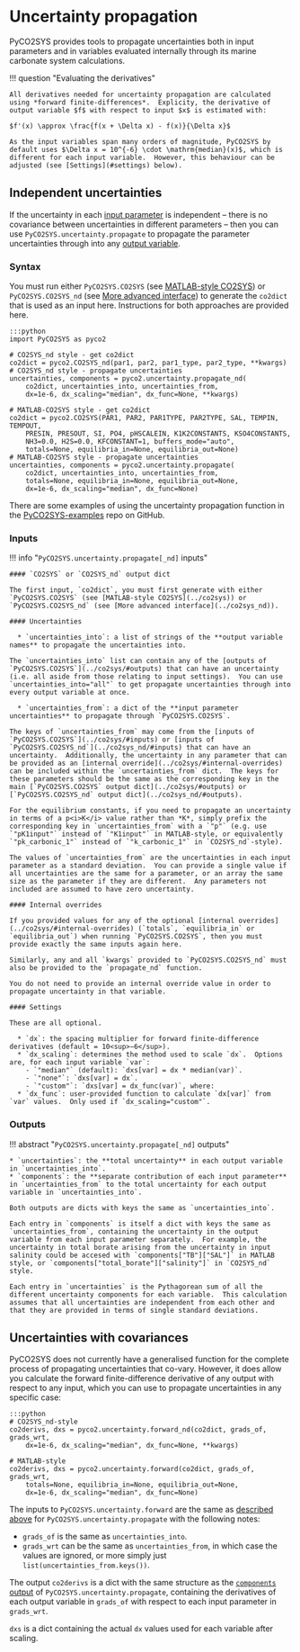 # Uncertainty propagation

PyCO2SYS provides tools to propagate uncertainties both in input parameters and in variables evaluated internally through its marine carbonate system calculations.

!!! question "Evaluating the derivatives"

    All derivatives needed for uncertainty propagation are calculated using *forward finite-differences*.  Explicity, the derivative of output variable $f$ with respect to input $x$ is estimated with:

    $f'(x) \approx \frac{f(x + \Delta x) - f(x)}{\Delta x}$

    As the input variables span many orders of magnitude, PyCO2SYS by default uses $\Delta x = 10^{-6} \cdot \mathrm{median}(x)$, which is different for each input variable.  However, this behaviour can be adjusted (see [Settings](#settings) below).

## Independent uncertainties

If the uncertainty in each [input parameter](../co2sys/#inputs) is independent – there is no covariance between uncertainties in different parameters – then you can use `PyCO2SYS.uncertainty.propagate` to propagate the parameter uncertainties through into any [output variable](../co2sys/#outputs).

### Syntax

You must run either `PyCO2SYS.CO2SYS` (see [MATLAB-style CO2SYS](../co2sys)) or `PyCO2SYS.CO2SYS_nd` (see [More advanced interface](../co2sys_nd)) to generate the `co2dict` that is used as an input here.  Instructions for both approaches are provided here.

    :::python
    import PyCO2SYS as pyco2

    # CO2SYS_nd style - get co2dict
    co2dict = pyco2.CO2SYS_nd(par1, par2, par1_type, par2_type, **kwargs)
    # CO2SYS_nd style - propagate uncertainties
    uncertainties, components = pyco2.uncertainty.propagate_nd(
        co2dict, uncertainties_into, uncertainties_from,
        dx=1e-6, dx_scaling="median", dx_func=None, **kwargs)

    # MATLAB-CO2SYS style - get co2dict
    co2dict = pyco2.CO2SYS(PAR1, PAR2, PAR1TYPE, PAR2TYPE, SAL, TEMPIN, TEMPOUT,
        PRESIN, PRESOUT, SI, PO4, pHSCALEIN, K1K2CONSTANTS, KSO4CONSTANTS,
        NH3=0.0, H2S=0.0, KFCONSTANT=1, buffers_mode="auto",
        totals=None, equilibria_in=None, equilibria_out=None)
    # MATLAB-CO2SYS style - propagate uncertainties
    uncertainties, components = pyco2.uncertainty.propagate(
        co2dict, uncertainties_into, uncertainties_from,
        totals=None, equilibria_in=None, equilibria_out=None,
        dx=1e-6, dx_scaling="median", dx_func=None)

There are some examples of using the uncertainty propagation function in the [PyCO2SYS-examples](https://github.com/mvdh7/PyCO2SYS-examples/) repo on GitHub.

### Inputs

!!! info "`PyCO2SYS.uncertainty.propagate[_nd]` inputs"

    #### `CO2SYS` or `CO2SYS_nd` output dict

    The first input, `co2dict`, you must first generate with either `PyCO2SYS.CO2SYS` (see [MATLAB-style CO2SYS](../co2sys)) or `PyCO2SYS.CO2SYS_nd` (see [More advanced interface](../co2sys_nd)).

    #### Uncertainties

      * `uncertainties_into`: a list of strings of the **output variable names** to propagate the uncertainties into.

    The `uncertainties_into` list can contain any of the [outputs of `PyCO2SYS.CO2SYS`](../co2sys/#outputs) that can have an uncertainty (i.e. all aside from those relating to input settings).  You can use `uncertainties_into="all"` to get propagate uncertainties through into every output variable at once.

      * `uncertainties_from`: a dict of the **input parameter uncertainties** to propagate through `PyCO2SYS.CO2SYS`.

    The keys of `uncertainties_from` may come from the [inputs of `PyCO2SYS.CO2SYS`](../co2sys/#inputs) or [inputs of `PyCO2SYS.CO2SYS_nd`](../co2sys_nd/#inputs) that can have an uncertainty.  Additionally, the uncertainty in any parameter that can be provided as an [internal override](../co2sys/#internal-overrides) can be included within the `uncertainties_from` dict.  The keys for these parameters should be the same as the corresponding key in the main [`PyCO2SYS.CO2SYS` output dict](../co2sys/#outputs) or [`PyCO2SYS.CO2SYS_nd` output dict](../co2sys_nd/#outputs).
    
    For the equilibrium constants, if you need to propagate an uncertainty in terms of a p<i>K</i> value rather than *K*, simply prefix the corresponding key in `uncertainties_from` with a `"p"` (e.g. use `"pK1input"` instead of `"K1input"` in MATLAB-style, or equivalently `"pk_carbonic_1"` instead of `"k_carbonic_1"` in `CO2SYS_nd`-style).

    The values of `uncertainties_from` are the uncertainties in each input parameter as a standard deviation.  You can provide a single value if all uncertainties are the same for a parameter, or an array the same size as the parameter if they are different.  Any parameters not included are assumed to have zero uncertainty.

    #### Internal overrides

    If you provided values for any of the optional [internal overrides](../co2sys/#internal-overrides) (`totals`, `equilibria_in` or `equilibria_out`) when running `PyCO2SYS.CO2SYS`, then you must provide exactly the same inputs again here.

    Similarly, any and all `kwargs` provided to `PyCO2SYS.CO2SYS_nd` must also be provided to the `propagate_nd` function.

    You do not need to provide an internal override value in order to propagate uncertainty in that variable.

    #### Settings

    These are all optional.

      * `dx`: the spacing multiplier for forward finite-difference derivatives (default = 10<sup>−6</sup>).
      * `dx_scaling`: determines the method used to scale `dx`.  Options are, for each input variable `var`:
        - `"median"` (default): `dxs[var] = dx * median(var)`.
        - `"none"`: `dxs[var] = dx`.
        - `"custom"`: `dxs[var] = dx_func(var)`, where:
      * `dx_func`: user-provided function to calculate `dx[var]` from `var` values.  Only used if `dx_scaling="custom"`.

### Outputs

!!! abstract "`PyCO2SYS.uncertainty.propagate[_nd]` outputs"

    * `uncertainties`: the **total uncertainty** in each output variable in `uncertainties_into`.
    * `components`: the **separate contribution of each input parameter** in `uncertainties_from` to the total uncertainty for each output variable in `uncertainties_into`.

    Both outputs are dicts with keys the same as `uncertainties_into`.

    Each entry in `components` is itself a dict with keys the same as `uncertainties_from`, containing the uncertainty in the output variable from each input parameter separately.  For example, the uncertainty in total borate arising from the uncertainty in input salinity could be accesed with `components["TB"]["SAL"]` in MATLAB style, or `components["total_borate"]["salinity"]` in `CO2SYS_nd` style.

    Each entry in `uncertainties` is the Pythagorean sum of all the different uncertainty components for each variable.  This calculation assumes that all uncertainties are independent from each other and that they are provided in terms of single standard deviations.

## Uncertainties with covariances

PyCO2SYS does not currently have a generalised function for the complete process of propagating uncertainties that co-vary.  However, it does allow you calculate the forward finite-difference derivative of any output with respect to any input, which you can use to propagate uncertainties in any specific case:

    :::python
    # CO2SYS_nd-style
    co2derivs, dxs = pyco2.uncertainty.forward_nd(co2dict, grads_of, grads_wrt,
        dx=1e-6, dx_scaling="median", dx_func=None, **kwargs)

    # MATLAB-style
    co2derivs, dxs = pyco2.uncertainty.forward(co2dict, grads_of, grads_wrt,
        totals=None, equilibria_in=None, equilibria_out=None,
        dx=1e-6, dx_scaling="median", dx_func=None)

The inputs to `PyCO2SYS.uncertainty.forward` are the same as [described above](#inputs) for `PyCO2SYS.uncertainty.propagate` with the following notes:

  * `grads_of` is the same as `uncertainties_into`.
  * `grads_wrt` can be the same as `uncertainties_from`, in which case the values are ignored, or more simply just `list(uncertainties_from.keys())`.

The output `co2derivs` is a dict with the same structure as the [`components` output](#outputs) of `PyCO2SYS.uncertainty.propagate`, containing the derivatives of each output variable in `grads_of` with respect to each input parameter in `grads_wrt`.

`dxs` is a dict containing the actual `dx` values used for each variable after scaling.
